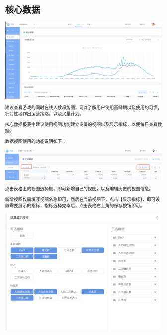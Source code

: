 # 核心数据

![](../../.gitbook/assets/image%20%2866%29.png)

建议查看游戏的同时在线人数趋势图，可以了解用户使用高峰期以及使用的习惯，针对性地作出运营策略，以及买量计划。

核心数据报表中建议使用视图功能建立专属的视图以及显示指标，以便每日查看数据。

数据视图使用的功能说明如下：

![](../../.gitbook/assets/image%20%28155%29.png)

点击表格上的视图选择框，即可新增自己的视图，以及编辑历史的视图信息。

新增视图仅需填写视图名称即可，然后在当前视图下，点击【显示指标】，即可设置需要展示的指标，指标选择完毕后，点击表格右上角的保存按钮即可。

![](../../.gitbook/assets/image%20%2876%29.png)

## 

